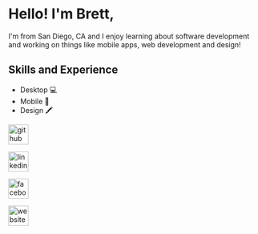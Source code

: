 # Hello! I'm Brett,

I'm from San Diego, CA and I enjoy learning about software development and working on things like mobile apps, web development and design! 

## Skills and Experience
* Desktop 💻
* Mobile 📱
* Design 🖍

[<img src='https://cdn.jsdelivr.net/npm/simple-icons@3.0.1/icons/github.svg' alt='github' height='40'>](https://github.com/BrettFlavin)  

[<img src='https://cdn.jsdelivr.net/npm/simple-icons@3.0.1/icons/linkedin.svg' alt='linkedin' height='40'>](https://www.linkedin.com/in/BrettFlavin/)

[<img src='https://cdn.jsdelivr.net/npm/simple-icons@3.0.1/icons/facebook.svg' alt='facebook' height='40'>](https://www.facebook.com/BrettFlavin)  

[<img src='https://cdn.jsdelivr.net/npm/simple-icons@3.0.1/icons/icloud.svg' alt='website' height='40'>](https://brettflavin.com) 
